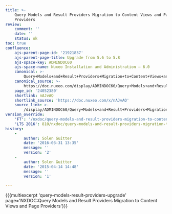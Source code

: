 ```yaml
---
title: >-
    Query Models and Result Providers Migration to Content Views and Page
    Providers
review:
    comment: ''
    date: ''
    status: ok
toc: true
confluence:
    ajs-parent-page-id: '21921837'
    ajs-parent-page-title: Upgrade from 5.6 to 5.8
    ajs-space-key: ADMINDOC60
    ajs-space-name: Nuxeo Installation and Administration — 6.0
    canonical: >-
        Query+Models+and+Result+Providers+Migration+to+Content+Views+and+Page+Providers
    canonical_source: >-
        https://doc.nuxeo.com/display/ADMINDOC60/Query+Models+and+Result+Providers+Migration+to+Content+Views+and+Page+Providers
    page_id: '24052380'
    shortlink: nAJvAQ
    shortlink_source: 'https://doc.nuxeo.com/x/nAJvAQ'
    source_link: >-
        /display/ADMINDOC60/Query+Models+and+Result+Providers+Migration+to+Content+Views+and+Page+Providers
version_override:
    'FT': '/nxdoc/query-models-and-result-providers-migration-to-content-views-and-page-providers'
    'LTS 2016': 810/nxdoc/query-models-and-result-providers-migration-to-content-views-and-page-providers
history:
    -
        author: Solen Guitter
        date: '2016-03-31 13:35'
        message: ''
        version: '2'
    -
        author: Solen Guitter
        date: '2015-04-14 14:48'
        message: ''
        version: '1'

---
```

{{{multiexcerpt 'query-models-result-providers-upgrade' page='NXDOC:Query Models and Result Providers Migration to Content Views and Page Providers'}}}
